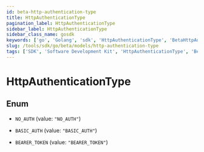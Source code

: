 ```yaml
---
id: beta-http-authentication-type
title: HttpAuthenticationType
pagination_label: HttpAuthenticationType
sidebar_label: HttpAuthenticationType
sidebar_class_name: gosdk
keywords: ['go', 'Golang', 'sdk', 'HttpAuthenticationType', 'BetaHttpAuthenticationType'] 
slug: /tools/sdk/go/beta/models/http-authentication-type
tags: ['SDK', 'Software Development Kit', 'HttpAuthenticationType', 'BetaHttpAuthenticationType']
---
```


# HttpAuthenticationType

## Enum


* `NO_AUTH` (value: `"NO_AUTH"`)

* `BASIC_AUTH` (value: `"BASIC_AUTH"`)

* `BEARER_TOKEN` (value: `"BEARER_TOKEN"`)



